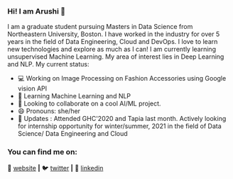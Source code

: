 ### Hi! I am Arushi 👋

I am a graduate student pursuing Masters in Data Science from Northeastern University, Boston. I have worked in the industry for over 5 years in the field of Data Engineering, Cloud and DevOps. I love to learn new technologies and explore as much as I can! I am currently learning unsupervised Machine Learning. My area of interest lies in Deep Learning and NLP. My current status:

- 💻 Working on Image Processing on Fashion Accessories using Google vision API
- 🧠 Learning Machine Learning and NLP
- 👯 Looking to collaborate on a cool AI/ML project.
- 😄 Pronouns: she/her
- 👩‍ Updates : Attended GHC'2020 and Tapia last month. Actively looking for internship opportunity for winter/summer, 2021 in the field of Data Science/ Data Engineering and Cloud
 
### You can find me on:
🏡 [website][website] **|** 
🐦 [twitter][twitter] **|** 
👔 [linkedin][linkedin]


[banner]: https://raw.githubusercontent.com/bradgarropy/bradgarropy/master/banner.png
[website]: https://arushi04.github.io
[twitter]: https://twitter.com/arushi04_
[linkedin]: https://linkedin.com/in/Arushi04

